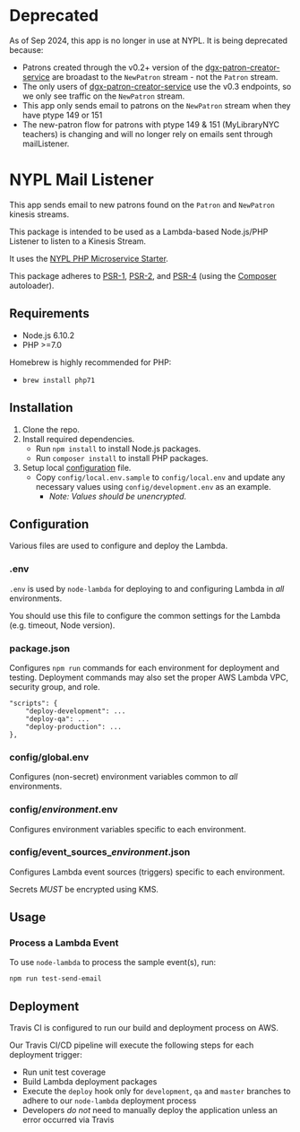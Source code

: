 # Deprecated

As of Sep 2024, this app is no longer in use at NYPL. It is being deprecated because:
 - Patrons created through the v0.2+ version of the [dgx-patron-creator-service](https://github.com/NYPL/dgx-patron-creator-service) are broadast to the `NewPatron` stream - not the `Patron` stream.
 - The only users of [dgx-patron-creator-service](https://github.com/NYPL/dgx-patron-creator-service) use the v0.3 endpoints, so we only see traffic on the `NewPatron` stream.
 - This app only sends email to patrons on the `NewPatron` stream when they have ptype 149 or 151
 - The new-patron flow for patrons with ptype 149 & 151 (MyLibraryNYC teachers) is changing and will no longer rely on emails sent through mailListener.

# NYPL Mail Listener

This app sends email to new patrons found on the `Patron` and `NewPatron` kinesis streams.

This package is intended to be used as a Lambda-based Node.js/PHP Listener to listen to a Kinesis Stream. 

It uses the 
[NYPL PHP Microservice Starter](https://github.com/NYPL/php-microservice-starter).

This package adheres to [PSR-1](http://www.php-fig.org/psr/psr-1/), 
[PSR-2](http://www.php-fig.org/psr/psr-2/), and [PSR-4](http://www.php-fig.org/psr/psr-4/) 
(using the [Composer](https://getcomposer.org/) autoloader).

## Requirements

* Node.js 6.10.2
* PHP >=7.0 

Homebrew is highly recommended for PHP:
  * `brew install php71`  

## Installation

1. Clone the repo.
2. Install required dependencies.
   * Run `npm install` to install Node.js packages.
   * Run `composer install` to install PHP packages.
3. Setup local [configuration](#configuration) file.
   * Copy `config/local.env.sample` to `config/local.env` and update any necessary values using `config/development.env` as an example.
     * _Note: Values should be unencrypted._

## Configuration

Various files are used to configure and deploy the Lambda.

### .env

`.env` is used by `node-lambda` for deploying to and configuring Lambda in *all* environments. 

You should use this file to configure the common settings for the Lambda (e.g. timeout, Node version). 

### package.json

Configures `npm run` commands for each environment for deployment and testing. Deployment commands may also set the proper AWS Lambda VPC, security group, and role.
 
~~~~
"scripts": {
    "deploy-development": ...
    "deploy-qa": ...
    "deploy-production": ...
},
~~~~

### config/global.env

Configures (non-secret) environment variables common to *all* environments.

### config/*environment*.env

Configures environment variables specific to each environment.

### config/event_sources_*environment*.json

Configures Lambda event sources (triggers) specific to each environment.

Secrets *MUST* be encrypted using KMS.

## Usage

### Process a Lambda Event

To use `node-lambda` to process the sample event(s), run:

~~~~
npm run test-send-email
~~~~

## Deployment

Travis CI is configured to run our build and deployment process on AWS.

Our Travis CI/CD pipeline will execute the following steps for each deployment trigger:

* Run unit test coverage
* Build Lambda deployment packages
* Execute the `deploy` hook only for `development`, `qa` and `master` branches to adhere to our `node-lambda` deployment process
* Developers _do not_ need to manually deploy the application unless an error occurred via Travis
